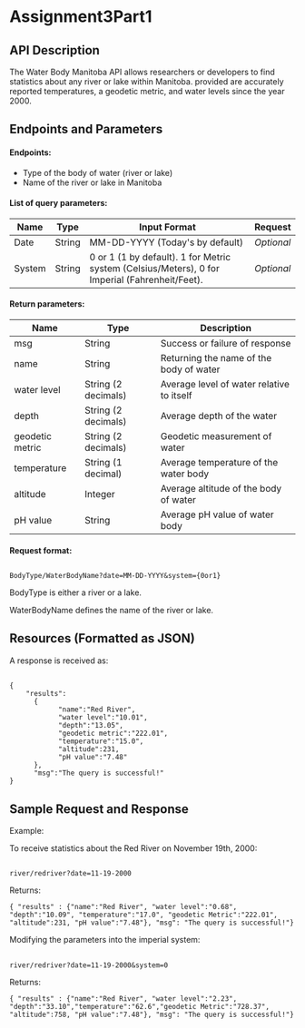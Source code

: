 # Assignment3Part1
## API Description  
The Water Body Manitoba API allows researchers or developers to find statistics about any river or lake within Manitoba.
provided are accurately reported temperatures, a geodetic metric, and water levels since the year 2000.

## Endpoints and Parameters

#### Endpoints:
- Type of the body of water (river or lake)
- Name of the river or lake in Manitoba

#### List of query parameters:  

|Name|Type|Input Format |Request|
| ---- | ---- | ---- | ---- |
|Date |String |MM-DD-YYYY (Today's by default)| *Optional*|
|System |String| 0 or 1 (1 by default). 1 for Metric system (Celsius/Meters), 0 for Imperial (Fahrenheit/Feet). |*Optional*|

#### Return parameters:

|Name|Type|Description|
| ---- | ---- | ---- |
|msg|String|Success or failure of response
|name|String|Returning the name of the body of water
|water level |String (2 decimals)|Average level of water relative to itself
|depth |String (2 decimals)|Average depth of the water
|geodetic metric|String (2 decimals)|Geodetic measurement of water
|temperature |String (1 decimal)|Average temperature of the water body
|altitude |Integer|Average altitude of the body of water
|pH value |String|Average pH value of water body

#### Request format:
##
    BodyType/WaterBodyName?date=MM-DD-YYYY&system={0or1}
    
BodyType is either a river or a lake.

WaterBodyName defines the name of the river or lake.

## Resources (Formatted as JSON)  

A response is received as:
##
```
{
    "results":
      {
            "name":"Red River",
            "water level":"10.01",
            "depth":"13.05",
            "geodetic metric":"222.01",
            "temperature":"15.0",
            "altitude":231,
            "pH value":"7.48"
      },
      "msg":"The query is successful!"
}
```

## Sample Request and Response 

Example:

To receive statistics about the Red River on November 19th, 2000:
##
    river/redriver?date=11-19-2000
    
Returns:
    
    { "results" : {"name":"Red River", "water level":"0.68", "depth":"10.09", "temperature":"17.0", "geodetic Metric":"222.01", "altitude":231, "pH value":"7.48"}, "msg": "The query is successful!"}
    
Modifying the parameters into the imperial system:
##
    river/redriver?date=11-19-2000&system=0
    
Returns:

    { "results" : {"name":"Red River", "water level":"2.23", "depth":"33.10","temperature":"62.6","geodetic Metric":"728.37", "altitude":758, "pH value":"7.48"}, "msg": "The query is successful!"}
